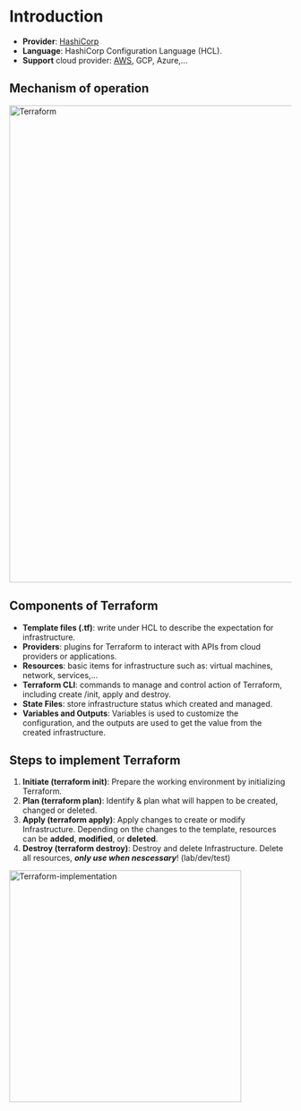 # Introduction
- **Provider**: [HashiCorp](https://developer.hashicorp.com/terraform)
- **Language**: HashiCorp Configuration Language (HCL).
- **Support** cloud provider: [AWS](https://developer.hashicorp.com/terraform/tutorials/aws-get-started), GCP, Azure,...

## Mechanism of operation

<img width="852" alt="Terraform" src="https://github.com/user-attachments/assets/96aca952-091a-4971-99c3-89af48951352" />

## Components of Terraform
- **Template files (.tf)**: write under HCL to describe the expectation for infrastructure.
- **Providers**: plugins for Terraform to interact with APIs from cloud providers or applications.
- **Resources**: basic items for infrastructure such as: virtual machines, network, services,...
- **Terraform CLI**: commands to manage and control action of Terraform, including create /init, apply and destroy.
- **State Files**: store infrastructure status which created and managed.
- **Variables and Outputs**: Variables is used to customize the configuration, and the outputs are used to get the value from the created infrastructure.

## Steps to implement Terraform
1. **Initiate (terraform init)**: Prepare the working environment by initializing Terraform.
2. **Plan (terraform plan)**: Identify & plan what will happen to be created, changed or deleted.
3. **Apply (terraform apply)**: Apply changes to create or modify Infrastructure. Depending on the changes to the template, resources can be **added**, **modified**, or **deleted**.
4. **Destroy (terraform destroy)**: Destroy and delete Infrastructure. Delete all resources, _**only use when nescessary**_! (lab/dev/test)

<img width="414" alt="Terraform-implementation" src="https://github.com/user-attachments/assets/04a3a12d-b7a9-43b1-aa98-b8b4ff274ce1" />
